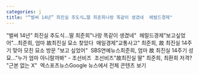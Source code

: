 ```yaml
---
categories: j
title: "“벌써 14년” 최진실 추도식…딸 최준희나랑 똑같이 생겼네  헤럴드경제"
---
```

“벌써 14년” 최진실 추도식…딸 최준희"나랑 똑같이 생겼네"&nbsp;&nbsp;헤럴드경제"보고싶었어"…최준희, 엄마 故최진실 묘소 찾았다&nbsp;&nbsp;매일경제"교통사고" 최준희, 故 최진실 14주기 맞아 모친 묘소 방문 "보고 싶었어"&nbsp;&nbsp;SBS연예뉴스최준희, 엄마 故 최진실 14주기 성묘…"누가 엄마 아니랄까봐" - 조선비즈&nbsp;&nbsp;조선비즈"故최진실 딸" 최준희, 최환희 저격? "근본 없는 X"&nbsp;&nbsp;엑스포츠뉴스Google 뉴스에서 전체 콘텐츠 보기